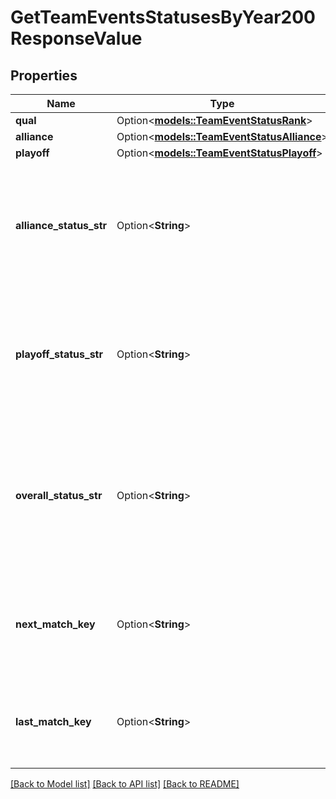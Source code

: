 # GetTeamEventsStatusesByYear200ResponseValue

## Properties

Name | Type | Description | Notes
------------ | ------------- | ------------- | -------------
**qual** | Option<[**models::TeamEventStatusRank**](Team_Event_Status_rank.md)> |  | [optional]
**alliance** | Option<[**models::TeamEventStatusAlliance**](Team_Event_Status_alliance.md)> |  | [optional]
**playoff** | Option<[**models::TeamEventStatusPlayoff**](Team_Event_Status_playoff.md)> |  | [optional]
**alliance_status_str** | Option<**String**> | An HTML formatted string suitable for display to the user containing the team's alliance pick status. | [optional]
**playoff_status_str** | Option<**String**> | An HTML formatter string suitable for display to the user containing the team's playoff status. | [optional]
**overall_status_str** | Option<**String**> | An HTML formatted string suitable for display to the user containing the team's overall status summary of the event. | [optional]
**next_match_key** | Option<**String**> | TBA match key for the next match the team is scheduled to play in at this event, or null. | [optional]
**last_match_key** | Option<**String**> | TBA match key for the last match the team played in at this event, or null. | [optional]

[[Back to Model list]](../README.md#documentation-for-models) [[Back to API list]](../README.md#documentation-for-api-endpoints) [[Back to README]](../README.md)



